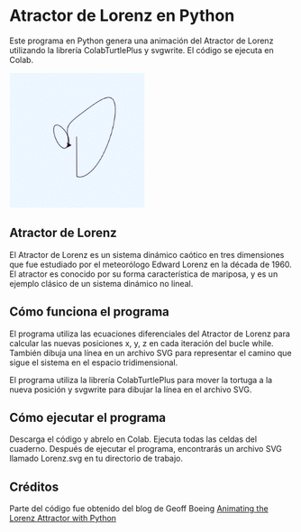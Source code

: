 # Atractor de Lorenz en Python

Este programa en Python genera una animación del Atractor de Lorenz utilizando la librería ColabTurtlePlus y svgwrite. El código se ejecuta en Colab.

![alt text](https://github.com/Jeidsgn/Dibujos_matematicos/blob/main/Lorenz/files/Animacion_Lorenz.gif)

## Atractor de Lorenz
El Atractor de Lorenz es un sistema dinámico caótico en tres dimensiones que fue estudiado por el meteorólogo Edward Lorenz en la década de 1960. El atractor es conocido por su forma característica de mariposa, y es un ejemplo clásico de un sistema dinámico no lineal.

## Cómo funciona el programa
El programa utiliza las ecuaciones diferenciales del Atractor de Lorenz para calcular las nuevas posiciones x, y, z en cada iteración del bucle while. También dibuja una línea en un archivo SVG para representar el camino que sigue el sistema en el espacio tridimensional.

El programa utiliza la librería ColabTurtlePlus para mover la tortuga a la nueva posición y svgwrite para dibujar la línea en el archivo SVG.

## Cómo ejecutar el programa
Descarga el código y abrelo en Colab.
Ejecuta todas las celdas del cuaderno.
Después de ejecutar el programa, encontrarás un archivo SVG llamado Lorenz.svg en tu directorio de trabajo.

## Créditos
Parte del código fue obtenido del blog de Geoff Boeing [Animating the Lorenz Attractor with Python](https://pages.github.com/)
